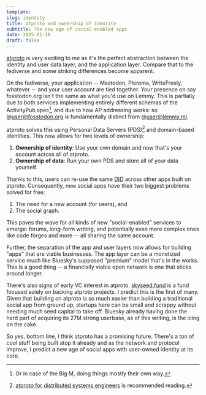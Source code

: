 ```yaml
---
template:
slug: identity
title: atproto and ownership of identity
subtitle: The new age of social-enabled apps
date: 2025-01-18
draft: false
---
```


[atproto](https://atproto.com) is very exciting to me as it's the
perfect abstraction between the identity and user data layer, and the
application layer. Compare that to the fediverse and some striking
differences become apparent.

On the fediverse, your application -- Mastodon, Pleroma, WriteFreely,
whatever -- and your user account are tied together. Your presence on say
fosstodon.org isn't the same as what you'd use on Lemmy. This is
partially due to both services implementing entirely different schemas
of the ActivityPub spec[^1], and due to how AP addressing works: so
@user@fosstodon.org is fundamentally distinct from @user@lemmy.ml.

[^1]: Or in case of the Big M, doing things mostly their own way.

atproto solves this using Personal Data Servers (PDS)[^2] and
domain-based identities. This now allows for two levels of ownership:
1. **Ownership of identity**: Use your own domain and now that's your
   account across all of atproto.
2. **Ownership of data**: Run your own PDS and store all of your data
   yourself.

[^2]: [atproto for distributed systems
    engineers](https://atproto.com/articles/atproto-for-distsys-engineers) is recommended reading.

Thanks to this, users can re-use the same [DID](https://atproto.com/guides/identity)
across other apps built on atproto. Consequently, new social apps have
their two biggest problems solved for free:

1. The need for a new account (for users), and
2. The social graph.

This paves the wave for all kinds of new "social-enabled" services to
emerge: forums, long-form writing, and potentially even more complex
ones like code forges and more -- all sharing the same account.

Further, the separation of the app and user layers now allows for
building "apps" that are viable businesses. The app layer can be a
monetized service much like Bluesky's supposed "premium" model that's in
the works. This is a good thing -- a financially viable open network is
one that sticks around longer.

There's also signs of early VC interest in atproto.
[skyseed.fund](https://skyseed.fund/) is a fund focused solely on
backing atproto projects. I predict this is the first of many. Given
that building on atproto is so much easier than building a traditional
social app from ground up, startups here can be small and scrappy
without needing much seed capital to take off. Bluesky already having
done the hard part of acquiring its 27M strong userbase, as of this
writing, is the icing on the cake.

So yes, bottom line, I think atproto has a promising future. There's a
ton of cool stuff being built atop it already and as the network and
protocol improve, I predict a new age of social apps with user-owned
identity at its core.
